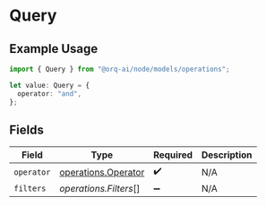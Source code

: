 # Query

## Example Usage

```typescript
import { Query } from "@orq-ai/node/models/operations";

let value: Query = {
  operator: "and",
};
```

## Fields

| Field                                                      | Type                                                       | Required                                                   | Description                                                |
| ---------------------------------------------------------- | ---------------------------------------------------------- | ---------------------------------------------------------- | ---------------------------------------------------------- |
| `operator`                                                 | [operations.Operator](../../models/operations/operator.md) | :heavy_check_mark:                                         | N/A                                                        |
| `filters`                                                  | *operations.Filters*[]                                     | :heavy_minus_sign:                                         | N/A                                                        |
